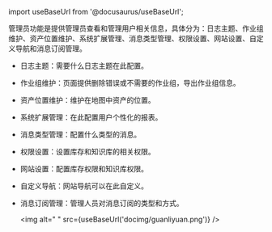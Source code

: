 

import useBaseUrl from '@docusaurus/useBaseUrl';

管理员功能是提供管理员查看和管理用户相关信息，具体分为：日志主题、作业组维护、资产位置维护、系统扩展管理、消息类型管理、权限设置、网站设置、自定义导航和消息订阅管理。

* 日志主题：需要什么日志主题在此配置。
* 作业组维护：页面提供删除错误或不需要的作业组，导出作业组信息。
* 资产位置维护：维护在地图中资产的位置。
* 系统扩展管理：在此配置用户个性化的报表。
* 消息类型管理：配置什么类型的消息。
* 权限设置：设置库存和知识库的相关权限。
* 网站设置：配置库存权限和知识库权限。
* 自定义导航：网站导航可以在此自定义。
* 消息订阅管理：管理人员对消息订阅的类型和方式。

  <img alt=" " src={useBaseUrl('docimg/guanliyuan.png')} />